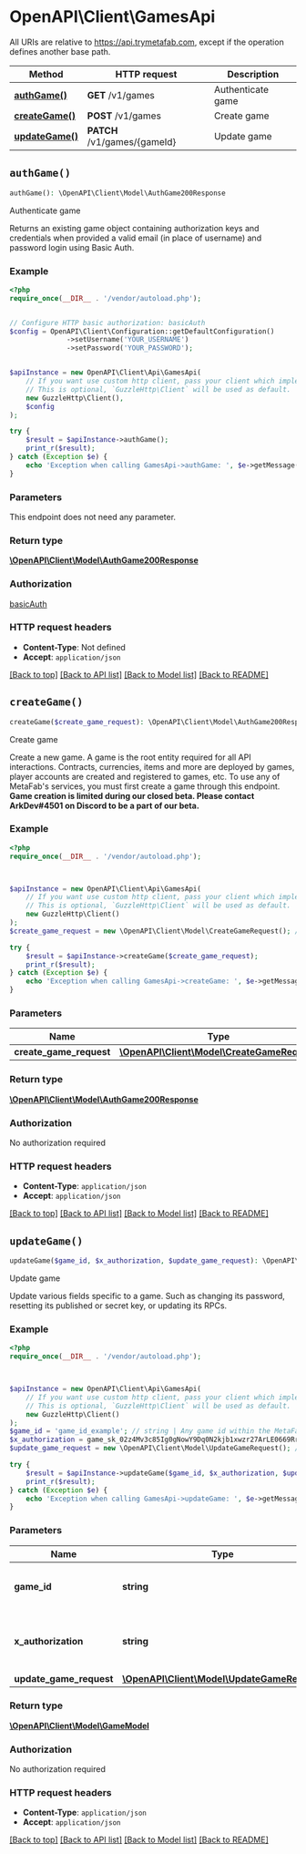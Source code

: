 # OpenAPI\Client\GamesApi

All URIs are relative to https://api.trymetafab.com, except if the operation defines another base path.

| Method | HTTP request | Description |
| ------------- | ------------- | ------------- |
| [**authGame()**](GamesApi.md#authGame) | **GET** /v1/games | Authenticate game |
| [**createGame()**](GamesApi.md#createGame) | **POST** /v1/games | Create game |
| [**updateGame()**](GamesApi.md#updateGame) | **PATCH** /v1/games/{gameId} | Update game |


## `authGame()`

```php
authGame(): \OpenAPI\Client\Model\AuthGame200Response
```

Authenticate game

Returns an existing game object containing authorization keys and credentials when provided a valid email (in place of username) and password login using Basic Auth.

### Example

```php
<?php
require_once(__DIR__ . '/vendor/autoload.php');


// Configure HTTP basic authorization: basicAuth
$config = OpenAPI\Client\Configuration::getDefaultConfiguration()
              ->setUsername('YOUR_USERNAME')
              ->setPassword('YOUR_PASSWORD');


$apiInstance = new OpenAPI\Client\Api\GamesApi(
    // If you want use custom http client, pass your client which implements `GuzzleHttp\ClientInterface`.
    // This is optional, `GuzzleHttp\Client` will be used as default.
    new GuzzleHttp\Client(),
    $config
);

try {
    $result = $apiInstance->authGame();
    print_r($result);
} catch (Exception $e) {
    echo 'Exception when calling GamesApi->authGame: ', $e->getMessage(), PHP_EOL;
}
```

### Parameters

This endpoint does not need any parameter.

### Return type

[**\OpenAPI\Client\Model\AuthGame200Response**](../Model/AuthGame200Response.md)

### Authorization

[basicAuth](../../README.md#basicAuth)

### HTTP request headers

- **Content-Type**: Not defined
- **Accept**: `application/json`

[[Back to top]](#) [[Back to API list]](../../README.md#endpoints)
[[Back to Model list]](../../README.md#models)
[[Back to README]](../../README.md)

## `createGame()`

```php
createGame($create_game_request): \OpenAPI\Client\Model\AuthGame200Response
```

Create game

Create a new game. A game is the root entity required for all API interactions. Contracts, currencies, items and more are deployed by games, player accounts are created and registered to games, etc.  To use any of MetaFab's services, you must first create a game through this endpoint.  **Game creation is limited during our closed beta. Please contact ArkDev#4501 on Discord to be a part of our beta.**

### Example

```php
<?php
require_once(__DIR__ . '/vendor/autoload.php');



$apiInstance = new OpenAPI\Client\Api\GamesApi(
    // If you want use custom http client, pass your client which implements `GuzzleHttp\ClientInterface`.
    // This is optional, `GuzzleHttp\Client` will be used as default.
    new GuzzleHttp\Client()
);
$create_game_request = new \OpenAPI\Client\Model\CreateGameRequest(); // \OpenAPI\Client\Model\CreateGameRequest

try {
    $result = $apiInstance->createGame($create_game_request);
    print_r($result);
} catch (Exception $e) {
    echo 'Exception when calling GamesApi->createGame: ', $e->getMessage(), PHP_EOL;
}
```

### Parameters

| Name | Type | Description  | Notes |
| ------------- | ------------- | ------------- | ------------- |
| **create_game_request** | [**\OpenAPI\Client\Model\CreateGameRequest**](../Model/CreateGameRequest.md)|  | |

### Return type

[**\OpenAPI\Client\Model\AuthGame200Response**](../Model/AuthGame200Response.md)

### Authorization

No authorization required

### HTTP request headers

- **Content-Type**: `application/json`
- **Accept**: `application/json`

[[Back to top]](#) [[Back to API list]](../../README.md#endpoints)
[[Back to Model list]](../../README.md#models)
[[Back to README]](../../README.md)

## `updateGame()`

```php
updateGame($game_id, $x_authorization, $update_game_request): \OpenAPI\Client\Model\GameModel
```

Update game

Update various fields specific to a game. Such as changing its password, resetting its published or secret key, or updating its RPCs.

### Example

```php
<?php
require_once(__DIR__ . '/vendor/autoload.php');



$apiInstance = new OpenAPI\Client\Api\GamesApi(
    // If you want use custom http client, pass your client which implements `GuzzleHttp\ClientInterface`.
    // This is optional, `GuzzleHttp\Client` will be used as default.
    new GuzzleHttp\Client()
);
$game_id = 'game_id_example'; // string | Any game id within the MetaFab ecosystem.
$x_authorization = game_sk_02z4Mv3c85Ig0gNowY9Dq0N2kjb1xwzr27ArLE0669RrRI6dLf822iPO26K1p1FP; // string | The `secretKey` of the authenticating game.
$update_game_request = new \OpenAPI\Client\Model\UpdateGameRequest(); // \OpenAPI\Client\Model\UpdateGameRequest

try {
    $result = $apiInstance->updateGame($game_id, $x_authorization, $update_game_request);
    print_r($result);
} catch (Exception $e) {
    echo 'Exception when calling GamesApi->updateGame: ', $e->getMessage(), PHP_EOL;
}
```

### Parameters

| Name | Type | Description  | Notes |
| ------------- | ------------- | ------------- | ------------- |
| **game_id** | **string**| Any game id within the MetaFab ecosystem. | |
| **x_authorization** | **string**| The &#x60;secretKey&#x60; of the authenticating game. | |
| **update_game_request** | [**\OpenAPI\Client\Model\UpdateGameRequest**](../Model/UpdateGameRequest.md)|  | |

### Return type

[**\OpenAPI\Client\Model\GameModel**](../Model/GameModel.md)

### Authorization

No authorization required

### HTTP request headers

- **Content-Type**: `application/json`
- **Accept**: `application/json`

[[Back to top]](#) [[Back to API list]](../../README.md#endpoints)
[[Back to Model list]](../../README.md#models)
[[Back to README]](../../README.md)
